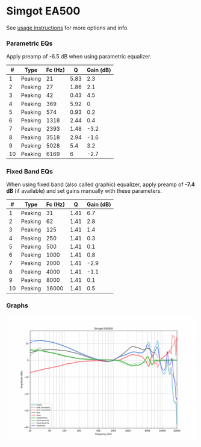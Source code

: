 # Simgot EA500
See [usage instructions](https://github.com/jaakkopasanen/AutoEq#usage) for more options and info.

### Parametric EQs
Apply preamp of -6.5 dB when using parametric equalizer.

|   # | Type    |   Fc (Hz) |    Q |   Gain (dB) |
|-----|---------|-----------|------|-------------|
|   1 | Peaking |        21 | 5.83 |         2.3 |
|   2 | Peaking |        27 | 1.86 |         2.1 |
|   3 | Peaking |        42 | 0.43 |         4.5 |
|   4 | Peaking |       369 | 5.92 |         0   |
|   5 | Peaking |       574 | 0.93 |         0.2 |
|   6 | Peaking |      1318 | 2.44 |         0.4 |
|   7 | Peaking |      2393 | 1.48 |        -3.2 |
|   8 | Peaking |      3518 | 2.94 |        -1.6 |
|   9 | Peaking |      5028 | 5.4  |         3.2 |
|  10 | Peaking |      6169 | 6    |        -2.7 |

### Fixed Band EQs
When using fixed band (also called graphic) equalizer, apply preamp of **-7.4 dB** (if available) and set gains manually with these parameters.

|   # | Type    |   Fc (Hz) |    Q |   Gain (dB) |
|-----|---------|-----------|------|-------------|
|   1 | Peaking |        31 | 1.41 |         6.7 |
|   2 | Peaking |        62 | 1.41 |         2.8 |
|   3 | Peaking |       125 | 1.41 |         1.4 |
|   4 | Peaking |       250 | 1.41 |         0.3 |
|   5 | Peaking |       500 | 1.41 |         0.1 |
|   6 | Peaking |      1000 | 1.41 |         0.8 |
|   7 | Peaking |      2000 | 1.41 |        -2.9 |
|   8 | Peaking |      4000 | 1.41 |        -1.1 |
|   9 | Peaking |      8000 | 1.41 |         0.1 |
|  10 | Peaking |     16000 | 1.41 |         0.5 |

### Graphs
![](./Simgot%20EA500.png)
